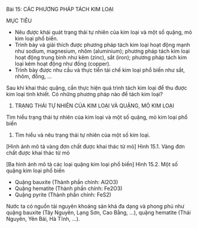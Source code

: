 Bài 15: CÁC PHƯƠNG PHÁP TÁCH KIM LOẠI

MỤC TIÊU
- Nêu được khái quát trạng thái tự nhiên của kim loại và một số quặng, mỏ kim loại phổ biến.
- Trình bày và giải thích được phương pháp tách kim loại hoạt động mạnh như sodium, magnesium, nhôm (aluminium); phương pháp tách kim loại hoạt động trung bình như kẽm (zinc), sắt (iron); phương pháp tách kim loại kém hoạt động như đồng (copper).
- Trình bày được nhu cầu và thực tiễn tái chế kim loại phổ biến như sắt, nhôm, đồng, ...

Sau khi khai thác quặng, cần thực hiện quá trình tách kim loại để thu được kim loại tinh khiết. Có những phương pháp nào để tách kim loại?

1. TRẠNG THÁI TỰ NHIÊN CỦA KIM LOẠI VÀ QUẶNG, MỎ KIM LOẠI

Tìm hiểu trạng thái tự nhiên của kim loại và một số quặng, mỏ kim loại phổ biến

1. Tìm hiểu và nêu trạng thái tự nhiên của một số kim loại.

[Hình ảnh mô tả vàng đơn chất được khai thác từ mỏ]
Hình 15.1. Vàng đơn chất được khai thác từ mỏ

[Ba hình ảnh mô tả các loại quặng kim loại phổ biến]
Hình 15.2. Một số quặng kim loại phổ biến
- Quặng bauxite (Thành phần chính: Al2O3)
- Quặng hematite (Thành phần chính: Fe2O3)
- Quặng pyrite (Thành phần chính: FeS2)

Nước ta có nguồn tài nguyên khoáng sản khá đa dạng và phong phú như quặng bauxite (Tây Nguyên, Lạng Sơn, Cao Bằng, ...), quặng hematite (Thái Nguyên, Yên Bái, Hà Tĩnh, ...).